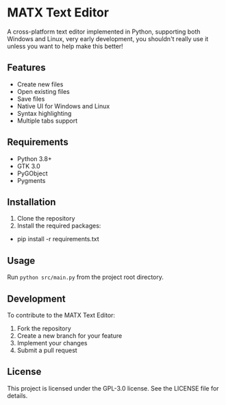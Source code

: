 # MATX Text Editor

A cross-platform text editor implemented in Python, supporting both Windows and Linux, very early development, you shouldn't really use it unless you want to help make this better!

## Features
- Create new files
- Open existing files
- Save files
- Native UI for Windows and Linux
- Syntax highlighting
- Multiple tabs support

## Requirements
- Python 3.8+
- GTK 3.0
- PyGObject
- Pygments

## Installation
1. Clone the repository
2. Install the required packages:
- pip install -r requirements.txt

## Usage
Run `python src/main.py` from the project root directory.

## Development
To contribute to the MATX Text Editor:
1. Fork the repository
2. Create a new branch for your feature
3. Implement your changes
4. Submit a pull request

## License
This project is licensed under the GPL-3.0 license. See the LICENSE file for details.
